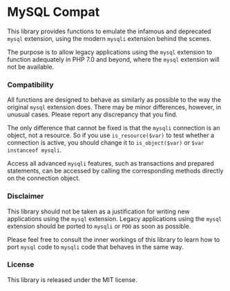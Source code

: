 MySQL Compat
============

This library provides functions to emulate the infamous and deprecated `mysql` extension,
using the modern `mysqli` extension behind the scenes.

The purpose is to allow legacy applications using the `mysql` extension
to function adequately in PHP 7.0 and beyond,
where the `mysql` extension will not be available.

### Compatibility

All functions are designed to behave as similarly as possible
to the way the original `mysql` extension does.
There may be minor differences, however, in unusual cases.
Please report any discrepancy that you find.

The only difference that cannot be fixed is that
the `mysqli` connection is an object, not a resource.
So if you use `is_resource($var)` to test whether a connection is active,
you should change it to `is_object($var)` or `$var instanceof mysqli`.

Access all advanced `mysqli` features,
such as transactions and prepared statements, can be accessed
by calling the corresponding methods directly on the connection object.

### Disclaimer

This library should not be taken as a justification
for writing new applications using the `mysql` extension.
Legacy applications using the `mysql` extension
should be ported to `mysqli` or `PDO` as soon as possible.

Please feel free to consult the inner workings of this library
to learn how to port `mysql` code to `mysqli` code that behaves in the same way.

### License

This library is released under the MIT license.
